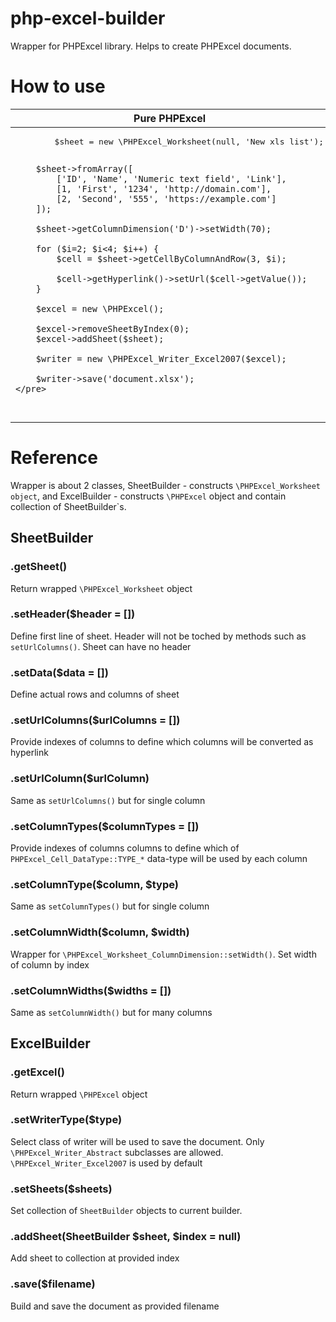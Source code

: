 # php-excel-builder

Wrapper for PHPExcel library.
Helps to create PHPExcel documents.

# How to use

<table>
<thead>
<th>Pure PHPExcel</th>
<th>With php-excel-builder</th>
</thead>
<tbody>
<tr>
<td>
    <pre lang="php">
        $sheet = new \PHPExcel_Worksheet(null, 'New xls list');

        $sheet->fromArray([
            ['ID', 'Name', 'Numeric text field', 'Link'],
            [1, 'First', '1234', 'http://domain.com'],
            [2, 'Second', '555', 'https://example.com']
        ]);

        $sheet->getColumnDimension('D')->setWidth(70);

        for ($i=2; $i<4; $i++) {
            $cell = $sheet->getCellByColumnAndRow(3, $i);

            $cell->getHyperlink()->setUrl($cell->getValue());
        }

        $excel = new \PHPExcel();

        $excel->removeSheetByIndex(0);
        $excel->addSheet($sheet);

        $writer = new \PHPExcel_Writer_Excel2007($excel);

        $writer->save('document.xlsx');
    </pre>
</td>
<td>
    <pre lang="php">
        $sheet = ExcelFacade\SheetBuilder::create('New xls list')
            ->setHeader(['ID', 'Name', 'Numeric text field', 'Link'])
            ->setData([
                [1, 'First', '1234', 'http://domain.com'],
                [2, 'Second', '555', 'https://example.com']
            ])
            ->setColumnWidth('D', 70)
            ->setUrlColumn(3)
            ->setColumnType(2, \PHPExcel_Cell_DataType::TYPE_STRING2);

        ExcelFacade\ExcelBuilder::create()
            ->addSheet($sheet)
            ->save('document.xlsx');
    </pre>
</td>
</tr>
</tbody>
</table>

# Reference

Wrapper is about 2 classes,
SheetBuilder - constructs `\PHPExcel_Worksheet object`,
and ExcelBuilder - constructs `\PHPExcel` object and contain collection of SheetBuilder`s.

## SheetBuilder

### .getSheet()

Return wrapped `\PHPExcel_Worksheet` object

### .setHeader($header = [])

Define first line of sheet.
Header will not be toched by methods such as `setUrlColumns()`.
Sheet can have no header

### .setData($data = [])

Define actual rows and columns of sheet

### .setUrlColumns($urlColumns = [])

Provide indexes of columns to define which columns will be converted as hyperlink

### .setUrlColumn($urlColumn)

Same as `setUrlColumns()` but for single column

### .setColumnTypes($columnTypes = [])

Provide indexes of columns columns to define which of `PHPExcel_Cell_DataType::TYPE_*` data-type will be used by each column

### .setColumnType($column, $type)

Same as `setColumnTypes()` but for single column

### .setColumnWidth($column, $width)

Wrapper for `\PHPExcel_Worksheet_ColumnDimension::setWidth()`. Set width of column by index

### .setColumnWidths($widths = [])

Same as `setColumnWidth()` but for many columns

## ExcelBuilder

### .getExcel()

Return wrapped `\PHPExcel` object

### .setWriterType($type)

Select class of writer will be used to save the document.
Only `\PHPExcel_Writer_Abstract` subclasses are allowed.
`\PHPExcel_Writer_Excel2007` is used by default

### .setSheets($sheets)

Set collection of `SheetBuilder` objects to current builder.

### .addSheet(SheetBuilder $sheet, $index = null)

Add sheet to collection at provided index

### .save($filename)

Build and save the document as provided filename
